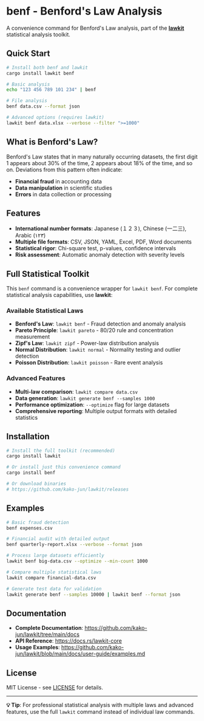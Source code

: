 # benf - Benford's Law Analysis

A convenience command for Benford's Law analysis, part of the [**lawkit**](https://github.com/kako-jun/lawkit) statistical analysis toolkit.

## Quick Start

```bash
# Install both benf and lawkit
cargo install lawkit benf

# Basic analysis
echo "123 456 789 101 234" | benf

# File analysis
benf data.csv --format json

# Advanced options (requires lawkit)
lawkit benf data.xlsx --verbose --filter ">=1000"
```

## What is Benford's Law?

Benford's Law states that in many naturally occurring datasets, the first digit 1 appears about 30% of the time, 2 appears about 18% of the time, and so on. Deviations from this pattern often indicate:

- **Financial fraud** in accounting data
- **Data manipulation** in scientific studies  
- **Errors** in data collection or processing

## Features

- **International number formats**: Japanese (１２３), Chinese (一二三), Arabic (١٢٣)
- **Multiple file formats**: CSV, JSON, YAML, Excel, PDF, Word documents
- **Statistical rigor**: Chi-square test, p-values, confidence intervals
- **Risk assessment**: Automatic anomaly detection with severity levels

## Full Statistical Toolkit

This `benf` command is a convenience wrapper for `lawkit benf`. For complete statistical analysis capabilities, use **lawkit**:

### Available Statistical Laws
- **Benford's Law**: `lawkit benf` - Fraud detection and anomaly analysis
- **Pareto Principle**: `lawkit pareto` - 80/20 rule and concentration measurement  
- **Zipf's Law**: `lawkit zipf` - Power-law distribution analysis
- **Normal Distribution**: `lawkit normal` - Normality testing and outlier detection
- **Poisson Distribution**: `lawkit poisson` - Rare event analysis

### Advanced Features
- **Multi-law comparison**: `lawkit compare data.csv`
- **Data generation**: `lawkit generate benf --samples 1000`
- **Performance optimization**: `--optimize` flag for large datasets
- **Comprehensive reporting**: Multiple output formats with detailed statistics

## Installation

```bash
# Install the full toolkit (recommended)
cargo install lawkit

# Or install just this convenience command
cargo install benf

# Or download binaries
# https://github.com/kako-jun/lawkit/releases
```

## Examples

```bash
# Basic fraud detection
benf expenses.csv

# Financial audit with detailed output
benf quarterly-report.xlsx --verbose --format json

# Process large datasets efficiently  
lawkit benf big-data.csv --optimize --min-count 1000

# Compare multiple statistical laws
lawkit compare financial-data.csv

# Generate test data for validation
lawkit generate benf --samples 10000 | lawkit benf --format json
```

## Documentation

- **Complete Documentation**: https://github.com/kako-jun/lawkit/tree/main/docs
- **API Reference**: https://docs.rs/lawkit-core
- **Usage Examples**: https://github.com/kako-jun/lawkit/blob/main/docs/user-guide/examples.md

## License

MIT License - see [LICENSE](https://github.com/kako-jun/lawkit/blob/main/LICENSE) for details.

---

**💡 Tip**: For professional statistical analysis with multiple laws and advanced features, use the full `lawkit` command instead of individual law commands.
